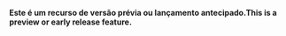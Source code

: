 <span data-ttu-id="cecaa-101">**Este é um recurso de versão prévia ou lançamento antecipado.**</span><span class="sxs-lookup"><span data-stu-id="cecaa-101">**This is a preview or early release feature.**</span></span>
